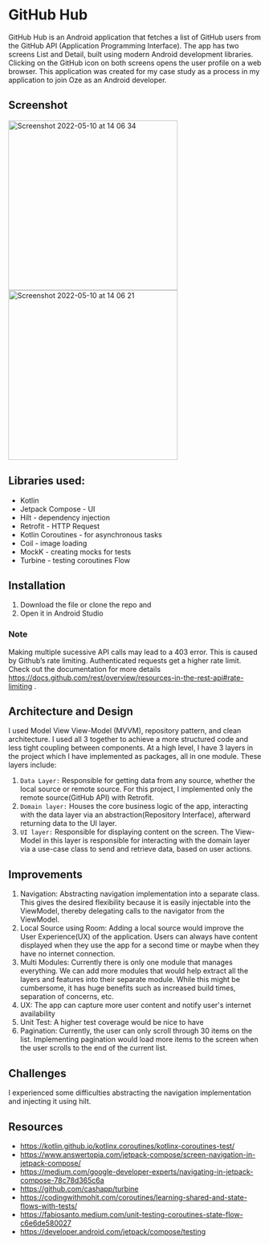 # GitHub Hub
GitHub Hub is an Android application that fetches a list of GitHub users from the GitHub API (Application Programming Interface). The app has two screens List and Detail, built using modern Android development libraries. Clicking on the GitHub icon on both screens opens the user profile on a web browser.
This application was created for my case study as a process in my application to join Oze as an Android developer.

## Screenshot
<img width="337" alt="Screenshot 2022-05-10 at 14 06 34" src="https://user-images.githubusercontent.com/34775925/167648106-83720823-2cb6-4327-b57e-fe7f094a6ca0.png"> <img width="337" alt="Screenshot 2022-05-10 at 14 06 21" src="https://user-images.githubusercontent.com/34775925/167650890-6f95fc9a-6da6-471d-97b7-674a96352724.png">


## Libraries used:
-  Kotlin
-  Jetpack Compose - UI
-  Hilt  -  dependency injection
-  Retrofit - HTTP Request
-  Kotlin Coroutines  - for asynchronous tasks
-  Coil - image loading
-  MockK - creating mocks for tests
-  Turbine - testing coroutines Flow

## Installation
1. Download the file or clone the repo and
2. Open it in Android Studio

### Note 
Making multiple sucessive API calls may lead to a 403 error. This is caused by Github’s rate limiting. Authenticated requests get a higher rate limit. Check out the documentation for more details https://docs.github.com/rest/overview/resources-in-the-rest-api#rate-limiting .


## Architecture and Design
I used Model View View-Model (MVVM), repository pattern, and clean architecture. I used all 3 together to achieve a more structured code and less tight coupling between components. At a high level, I have 3 layers in the project which I have implemented as packages, all in one module. These layers include:
1. `Data Layer:` Responsible for getting data from any source, whether the local source or remote source. For this project, I implemented only the remote source(GitHub API) with Retrofit.
2. `Domain layer:` Houses the core business logic of the app, interacting with the data layer via an abstraction(Repository Interface), afterward returning data to the UI layer.
3. `UI layer:` Responsible for displaying content on the screen. The View-Model in this layer is responsible for interacting with the domain layer via a use-case class to send and retrieve data, based on user actions.



## Improvements
1. Navigation: Abstracting navigation implementation into a separate class. This gives the desired flexibility because it is easily injectable into the ViewModel, thereby delegating calls to the navigator from the ViewModel.
2. Local Source using Room: Adding a local source would improve the User Experience(UX) of the application. Users can always have content displayed when they use the app for a second time or maybe when they have no internet connection.
3. Multi Modules: Currently there is only one module that manages everything. We can add more modules that would help extract all the layers and features into their separate module. While this might be cumbersome, it has huge benefits such as increased build times, separation of concerns, etc.
4. UX: The app can capture more user content and notify user's internet availability
5. Unit Test: A higher test coverage would be nice to have
6. Pagination: Currently, the user can only scroll through 30 items on the list. Implementing pagination would load more items to the screen when the user scrolls to the end of the current list.



## Challenges
I experienced some difficulties abstracting the navigation implementation and injecting it using hilt.

## Resources
- https://kotlin.github.io/kotlinx.coroutines/kotlinx-coroutines-test/
- https://www.answertopia.com/jetpack-compose/screen-navigation-in-jetpack-compose/
- https://medium.com/google-developer-experts/navigating-in-jetpack-compose-78c78d365c6a
- https://github.com/cashapp/turbine
- https://codingwithmohit.com/coroutines/learning-shared-and-state-flows-with-tests/
- https://fabiosanto.medium.com/unit-testing-coroutines-state-flow-c6e6de580027
- https://developer.android.com/jetpack/compose/testing 
